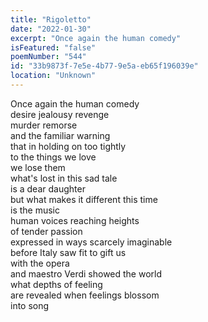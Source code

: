 ```yaml
---
title: "Rigoletto"
date: "2022-01-30"
excerpt: "Once again the human comedy"
isFeatured: "false"
poemNumber: "544"
id: "33b9873f-7e5e-4b77-9e5a-eb65f196039e"
location: "Unknown"
---
```


Once again the human comedy  
desire jealousy revenge  
murder remorse  
and the familiar warning  
that in holding on too tightly  
to the things we love  
we lose them  
what's lost in this sad tale  
is a dear daughter  
but what makes it different this time  
is the music  
human voices reaching heights  
of tender passion  
expressed in ways scarcely imaginable  
before Italy saw fit to gift us  
with the opera  
and maestro Verdi showed the world  
what depths of feeling  
are revealed when feelings blossom  
into song
